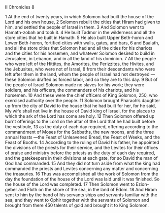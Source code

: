 II Chronicles 8

1	At the end of twenty years, in which Solomon had built the house of the Lord and his own house,
2	Solomon rebuilt the cities that Hiram had given to him, and settled the people of Israel in them.
3	And Solomon went to Hamath-zobah and took it.
4	He built Tadmor in the wilderness and all the store cities that he built in Hamath.
5	He also built Upper Beth-horon and Lower Beth-horon, fortified cities with walls, gates, and bars,
6	and Baalath, and all the store cities that Solomon had and all the cities for his chariots and the cities for his horsemen, and whatever Solomon desired to build in Jerusalem, in Lebanon, and in all the land of his dominion.
7	All the people who were left of the Hittites, the Amorites, the Perizzites, the Hivites, and the Jebusites, who were not of Israel,
8	from their descendants who were left after them in the land, whom the people of Israel had not destroyed — these Solomon drafted as forced labor, and so they are to this day.
9	But of the people of Israel Solomon made no slaves for his work; they were soldiers, and his officers, the commanders of his chariots, and his horsemen.
10	And these were the chief officers of King Solomon, 250, who exercised authority over the people.
11	Solomon brought Pharaoh’s daughter up from the city of David to the house that he had built for her, for he said, My wife shall not live in the house of David king of Israel, for the places to which the ark of the Lord has come are holy.
12	Then Solomon offered up burnt offerings to the Lord on the altar of the Lord that he had built before the vestibule,
13	as the duty of each day required, offering according to the commandment of Moses for the Sabbaths, the new moons, and the three annual feasts —the Feast of Unleavened Bread, the Feast of Weeks, and the Feast of Booths.
14	According to the ruling of David his father, he appointed the divisions of the priests for their service, and the Levites for their offices of praise and ministry before the priests as the duty of each day required, and the gatekeepers in their divisions at each gate, for so David the man of God had commanded.
15	And they did not turn aside from what the king had commanded the priests and Levites concerning any matter and concerning the treasuries.
16	Thus was accomplished all the work of Solomon from the day the foundation of the house of the Lord was laid until it was finished. So the house of the Lord was completed.
17	Then Solomon went to Ezion-geber and Eloth on the shore of the sea, in the land of Edom.
18	And Hiram sent to him by the hand of his servants ships and servants familiar with the sea, and they went to Ophir together with the servants of Solomon and brought from there 450 talents of gold and brought it to King Solomon.

